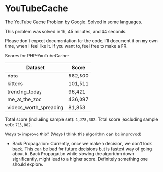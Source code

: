 # YouTubeCache
The YouTube Cache Problem by Google. Solved in some languages.

This problem was solved in 1h, 45 minutes, and 44 seconds.

Please don't expect documentation for the code. I'll document it on my own time, when I feel like it. 
If you want to, feel free to make a PR. 

Scores for PHP-YouTubeCache:

|Dataset   	            |Score   	|
|---	                |---	    |
|data                   |562,500    |
|kittens   	            |101,511   	|
|trending_today         |96,421   	|
|me_at_the_zoo          |436,097   	|
|videos_worth_spreading |81,853     |

Total score (including sample set): `1,278,382`.
Total score (excluding sample set): `715,882`.

Ways to improve this? (Ways I think this algorithm can be improved)
- Back Propagation: Currently, once we make a decision, we don't look back. This
can be bad for future decisions but is fastest way of going about it. Back Propagation
while slowing the algorithm down significantly, might lead to a higher score. Definitely
something one should explore.